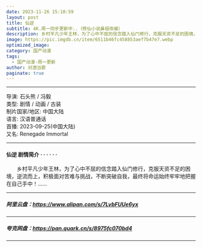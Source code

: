 ```yaml
---
date: 2023-11-26 15:10:59
layout: post
title: 仙逆
subtitle: 4K.周一同步更新中..（修仙小说鼻祖改编）
description: 乡村平凡少年王林，为了心中不屈的信念踏入仙门修行，克服天资不足的困境，逆流而上，积极面对苦难与挑战，不断突破自我，最终将命运始终牢牢地把握在自己手中...
image: https://pic.imgdb.cn/item/6511b46fc458853aef7b47e7.webp
optimized_image: 
category: 国产动漫
tags:
  - 国产动漫-周一更新
author: 对酒当歌
paginate: true
---
```


---

导演: 石头熊 / 冯毅  
类型: 剧情 / 动画 / 古装  
制片国家/地区: 中国大陆  
语言: 汉语普通话  
首播: 2023-09-25(中国大陆)  
又名: Renegade Immortal  

---

#### 仙逆 剧情简介 · · · · · ·

　　乡村平凡少年王林，为了心中不屈的信念踏入仙门修行，克服天资不足的困境，逆流而上，积极面对苦难与挑战，不断突破自我，最终将命运始终牢牢地把握在自己手中！……

---

##### 阿里云盘：<https://www.alipan.com/s/7LvbFUUe6yx>

---

##### 夸克网盘：<https://pan.quark.cn/s/8975fc070bd4>

---
